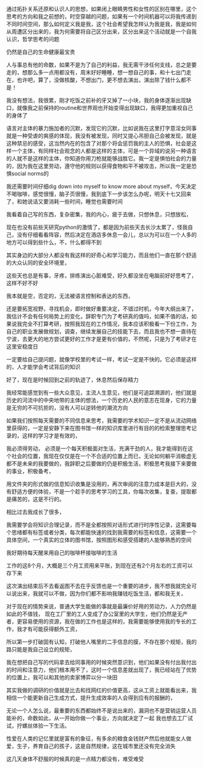 通过拓扑关系还原和认识人的思想，如果闭上眼睛男性和女性的区别在哪里，这个思考的方向和我之前想的，时空穿越的问题，如果有一个时间机器可以将我传递到不同时间空间，那么如何定义我是我，这个社会希望我怎样认为我是我，我是如何从周遭区分出来的，我为何需要将自己区分出来，区分出来这个活动就是一个自我认识，哲学思考的问题

仍然是自己的生命健康最宝贵

人与事总有他的命数，如果不是为了自己的利益，我无需干涉任何支线，总之是要走的，想那么多一点用都没有，周末好好睡睡，想一想自己的事，和十七出门走在，也许吧，算了，没做核酸，不想出门，更不想去演出，演出除了钱什么都不是！

我没有想法，我很累，刚才吃饭之前补的牙又掉了一小块，我的身体逐渐出现缺口，就像我之前保持的routine和世界观也开始变得出现缺口，我得更加重视自己的身体了

语言对主体的暴力施加者的沉默，发现它的沉默，比如说我在这里打字意淫女同事就是一种受虐的爽感的体现，我没有被发现，同时又提心吊胆自己会被发现，就是这种禁忌的感受，这当然内在的包含了对那个将会惩罚我的主人的恐惧，社会是这样一个主体，有同样社会观念的人都是这样的主体，可是一个异域的说另一种语言的人就不是这样的主体，你知道你用刀枪就能够战胜它。我一定是惧怕社会的力量的，因为我在这里劳动，遵守他的规则以获得食物和平不被攻击，所以我一定是恐惧social norms的

我还需要时间仔细dig down into myself to know more about myself，今天决定不喝咖啡，感觉很慢，脑子页很慢，我到底下一步该怎么办呢，明天十七又回来了，和她说话又要消耗一些时间，睡觉也需要时间

我看着自己写的东西，复杂密集，我的内心，疲于去做，只想休息，只想放松，

现在也没有前些天研究python的激情了，都是因为前些天去长沙太累了，怪我自己，没有仔细看看阵容，然后决定在酒店多休息一会儿，总以为可以在一个人多的地方可以得到些什么，不，什么都得不到

其实身边的大部分人都没有我这样的好奇心和学习能力，而且他们一直在那个舒适的大众认同的安全环境里，

这些天也总是有事，牙疼，排练演出心脏难受，好久都没坐在电脑前好好思考了，这样不好不好

我本就是空，否定的，无法被语言控制和表达的东西，

还是要拓宽视野，寻找机会，即时做好重要决定，不错过时机，今年大纲出来了，我估计不会有任何局势上的变化，辞职专门为了考研真的值吗，如果不值的话，如果说我完全不打算考研，按照我现在的工作情况，我本应该积极看一下份工作，为自己的职业发展做规划，调查，继续发展自己的技能下去，而且我也不想一直待在宁波，去更大的地方尝试更好的工作才是更有价值的，不然呢，只是为了考研才在这里安稳度日

一定要给自己提问题，就像学校里的考试一样，考试一定是不快的。它必须是这样的，人才能学会考试背后的知识

好了，现在是时候回到之前的轨迹了，休息然后保存精力

我经常能感觉到有一些大众意见，主流人生意见，他们是可追踪溯源的，他们就是历史的河流中的中央地带的主体的想法，一个历史的人民的意志在现身，它的力量是无穷的不可抗拒的，没有人可以逆转他的潮流方向

如果我们按照每天需要的不同信息来思考，我需要的学术知识一定不是从流动网络里获得的，一定是安静下来在图书馆一样的知识库里进行有目的的检索整理思考记录的，这样的学习才是有效的，

我必须得劳动， 必须是一个每天积极面对生活，充满干劲的人，我才能得到在这个社会的位置，我现在仅仅是在一个不合适的位置上而已，无论如何躺平消极虚无都不是未来的我要做的，我辞职之后要做的仍是积极生活，积极思考我接下来要做的事业，积极备考，

用文件夹的形式做的信息知识收集是没用的，再次审阅的注意力成本是巨大的，没有舒适方便的体验，不是一个趁手的思考学习的工具，你每次收集，复查，提取都是痛苦的，这是不行的。

相比过去我成长了很多，

我需要学会将知识合理记录，而不是全都按照对话形式进行时序性记录，这需要每个思绪都有标签或者分类，每次都能快速的找到我需要的标签和信息，这需要一个具体空间，一个真实的立体的图书馆，按照图形和感受搭建的人能够熟悉的空间

我好期待每天醒来用自己的咖啡杯接咖啡的生活

工作的这8个月，大概是三个月工资用来平账，到现在还有2个月左右的工资可以存下来

这次演出结束后不去看返图不去在乎反馈也是一个重要的进步，我不想我就完全可以说出来，我就可以不做，因为你们都不影响我赚钱吃饭生活，都和我无关，

对于现在的情势来说，普通大学生能做的事就是最廉价好用的劳动力，人力仍然是如此的不值钱， 现在工厂里的工人变成了办公室里的大学生，他们仍然是无产者，更容易使用的资源，我在做的工作也是这样的，我需要能够使用我的专长的工作，我才有可能获得额外工资，

所以第一步打破固有认知，打破他人嘴里的二手信息的膜，不存在那个规矩，我的路只能是我自己设立的规矩，

我在想把自己写的代码拿去给同事用的时候突然意识到，他们如果没有付出我付出的时间和注意力，他们根本用不了，这时一个信息差就出现了，我已经站在了优势的位置上，我可以和其他的卖家博弈以分一块田

其实我做的调研的价值就是比去和找网红的价值更高，这从工资上就能看出来，我相信一个能更新自己生成方式，提升生成效率的人会得到应有的报酬的，

无论一个人怎么说，最重要的东西都始终不是说出来的，漏洞也不是营销运营人员能补的，命数如此，从一开始你做一个事业，方向就决定了一起
我也想去工厂试试，拧螺丝体验一下生活。

性爱在人类的记忆里就是富有的象征，有多余的粮食金钱财产然后他就能女人做爱，生子，养育自己的孩子，这是自然规律，这在城市里还没有完全消失

这几天身体不舒服的时候真的是一点精力都没有，难受难受